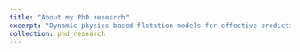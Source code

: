 ```yaml
---
title: "About my PhD research"
excerpt: "Dynamic physics-based flotation models for effective predictive control"
collection: phd_research
---
```


